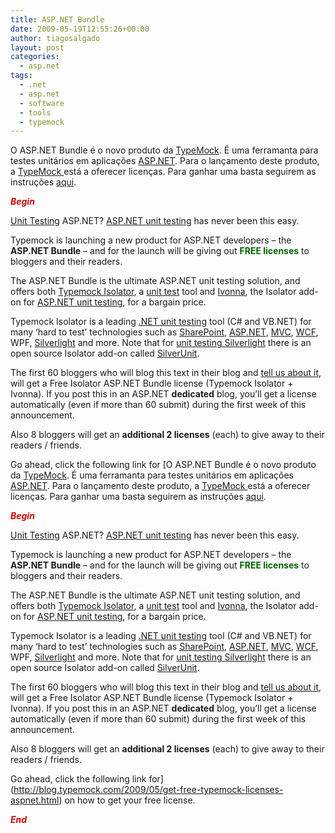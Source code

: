```yaml
---
title: ASP.NET Bundle
date: 2009-05-19T12:55:26+00:00
author: tiagosalgado
layout: post
categories:
  - asp.net
tags:
  - .net
  - asp.net
  - software
  - tools
  - typemock
---
```

O ASP.NET Bundle é o novo produto da <a href="http://www.typemock.com/" target="_blank">TypeMock</a>. É uma ferramanta para testes unitários em aplicações <a href="http://msdn.microsoft.com/asp.net/" target="_blank">ASP.NET</a>. Para o lançamento deste produto, a <a href="http://www.typemock.com" target="_blank">TypeMock </a>está a oferecer licenças. Para ganhar uma basta seguirem as instruções <a href="http://blog.typemock.com/2009/05/get-free-typemock-licenses-aspnet.html" target="_blank">aqui</a>.

<span style="color:#cc0000;"><strong>*Begin*</strong><br /> </span>
  
[Unit Testing](http://www.typemock.com/) ASP.NET? [ASP.NET unit testing](http://www.typemock.com/ASP.NET_unit_testing_page.php) has never been this easy.

Typemock is launching a new product for ASP.NET developers – the **ASP.NET Bundle** &#8211; and for the launch will be giving out <span style="color:#006600;"><strong>FREE licenses</strong></span> to bloggers and their readers.

The ASP.NET Bundle is the ultimate ASP.NET unit testing solution, and offers both [Typemock Isolator](http://www.typemock.com/), a [unit test](http://www.typemock.com/) tool and [Ivonna](http://sm-art.biz/Ivonna.aspx), the Isolator add-on for [ASP.NET unit testing](http://sm-art.biz/Ivonna.aspx), for a bargain price.

Typemock Isolator is a leading [.NET unit testing](http://www.typemock.com/) tool (C# and VB.NET) for many ‘hard to test’ technologies such as [SharePoint](http://typemock.com/sharepointpage.php), [ASP.NET](http://www.typemock.com/ASP.NET_unit_testing_page.php), [MVC](http://www.typemock.com/ASP.NET_unit_testing_page.php), [WCF](http://www.typemock.com/wcfpage.php), WPF, [Silverlight](http://www.typemock.com/Silverlight_unit_testing_page.php) and more. Note that for [unit testing Silverlight](http://www.typemock.com/Silverlight_unit_testing_page.php) there is an open source Isolator add-on called [SilverUnit](http://www.typemock.com/Silverlight_unit_testing_page.php).

The first 60 bloggers who will blog this text in their blog and [tell us about it](http://blog.typemock.com/2009/05/get-free-typemock-licenses-aspnet.html), will get a Free Isolator ASP.NET Bundle license (Typemock Isolator + Ivonna). If you post this in an ASP.NET **dedicated** blog, you&#8217;ll get a license automatically (even if more than 60 submit) during the first week of this announcement.

Also 8 bloggers will get an **additional 2 licenses** (each) to give away to their readers / friends.

Go ahead, click the following link for [O ASP.NET Bundle é o novo produto da <a href="http://www.typemock.com/" target="_blank">TypeMock</a>. É uma ferramanta para testes unitários em aplicações <a href="http://msdn.microsoft.com/asp.net/" target="_blank">ASP.NET</a>. Para o lançamento deste produto, a <a href="http://www.typemock.com" target="_blank">TypeMock </a>está a oferecer licenças. Para ganhar uma basta seguirem as instruções <a href="http://blog.typemock.com/2009/05/get-free-typemock-licenses-aspnet.html" target="_blank">aqui</a>.

<span style="color:#cc0000;"><strong>*Begin*</strong><br /> </span>
  
[Unit Testing](http://www.typemock.com/) ASP.NET? [ASP.NET unit testing](http://www.typemock.com/ASP.NET_unit_testing_page.php) has never been this easy.

Typemock is launching a new product for ASP.NET developers – the **ASP.NET Bundle** &#8211; and for the launch will be giving out <span style="color:#006600;"><strong>FREE licenses</strong></span> to bloggers and their readers.

The ASP.NET Bundle is the ultimate ASP.NET unit testing solution, and offers both [Typemock Isolator](http://www.typemock.com/), a [unit test](http://www.typemock.com/) tool and [Ivonna](http://sm-art.biz/Ivonna.aspx), the Isolator add-on for [ASP.NET unit testing](http://sm-art.biz/Ivonna.aspx), for a bargain price.

Typemock Isolator is a leading [.NET unit testing](http://www.typemock.com/) tool (C# and VB.NET) for many ‘hard to test’ technologies such as [SharePoint](http://typemock.com/sharepointpage.php), [ASP.NET](http://www.typemock.com/ASP.NET_unit_testing_page.php), [MVC](http://www.typemock.com/ASP.NET_unit_testing_page.php), [WCF](http://www.typemock.com/wcfpage.php), WPF, [Silverlight](http://www.typemock.com/Silverlight_unit_testing_page.php) and more. Note that for [unit testing Silverlight](http://www.typemock.com/Silverlight_unit_testing_page.php) there is an open source Isolator add-on called [SilverUnit](http://www.typemock.com/Silverlight_unit_testing_page.php).

The first 60 bloggers who will blog this text in their blog and [tell us about it](http://blog.typemock.com/2009/05/get-free-typemock-licenses-aspnet.html), will get a Free Isolator ASP.NET Bundle license (Typemock Isolator + Ivonna). If you post this in an ASP.NET **dedicated** blog, you&#8217;ll get a license automatically (even if more than 60 submit) during the first week of this announcement.

Also 8 bloggers will get an **additional 2 licenses** (each) to give away to their readers / friends.

Go ahead, click the following link for](http://blog.typemock.com/2009/05/get-free-typemock-licenses-aspnet.html) on how to get your free license.

<span style="color:#cc0000;"><strong>*End*</strong></span>